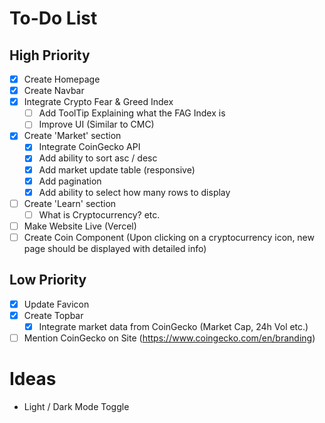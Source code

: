 # To-Do List

## High Priority

- [x] Create Homepage
- [x] Create Navbar
- [x] Integrate Crypto Fear & Greed Index
  - [ ] Add ToolTip Explaining what the FAG Index is
  - [ ] Improve UI (Similar to CMC)
- [x] Create 'Market' section
  - [x] Integrate CoinGecko API
  - [x] Add ability to sort asc / desc
  - [x] Add market update table (responsive)
  - [x] Add pagination
  - [x] Add ability to select how many rows to display
- [ ] Create 'Learn' section
  - [ ] What is Cryptocurrency? etc.
- [ ] Make Website Live (Vercel)
- [ ] Create Coin Component (Upon clicking on a cryptocurrency icon, new page should be displayed with detailed info)

## Low Priority

- [x] Update Favicon
- [x] Create Topbar
  - [x] Integrate market data from CoinGecko (Market Cap, 24h Vol etc.)
- [ ] Mention CoinGecko on Site (https://www.coingecko.com/en/branding)

# Ideas

- Light / Dark Mode Toggle
